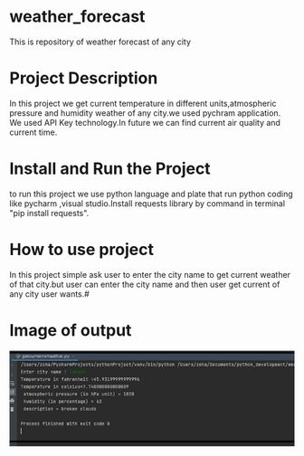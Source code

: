 # weather_forecast
This is repository of weather forecast of any city
# Project Description
In this project we get current temperature in different units,atmospheric pressure and humidity weather of any city.we used pychram application. We used API Key technology.In future we can find current air quality and current time. 
# Install and Run the Project
to  run this project we use python language and plate that run python coding like pycharm ,visual studio.Install requests library by command in terminal "pip install requests".
# How to use project
In this project simple ask user to enter the city name to get current weather of that city.but user can enter the city name and then user get current of any city user wants.#
# Image of output
![img.png](img.png)